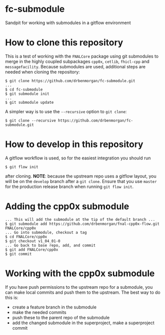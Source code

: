 # fc-submodule
Sandpit for working with submodules in a gitflow environment

# How to clone this repository
This is a test of working with the `FNALCore` package using git submodules
to merge in the highly coupled subpackages `cpp0x`, `cetlib`, `fhicl-cpp`
and `messagefacility`. Because submodules are used, additional steps are
needed when cloning the repository:

```
$ git clone https://github.com/drbenmorgan/fc-submodule.git
...
$ cd fc-submodule
$ git submodule init
...
$ git submodule update
```

A simpler way is to use the `--recursive` option to `git clone`:

```
$ git clone --recursive https://github.com/drbenmorgan/fc-submodule.git
```

# How to develop in this repository
A gitflow workflow is used, so for the easiest integration you should
run

```
$ git flow init
```

after cloning. **NOTE**: because the upstream repo uses a gitflow layout,
you will be on the `develop` branch after a `git clone`. Ensure that
you use `master` for the production release branch when running `git flow init`.

# Adding the cpp0x submodule
```
... This will add the submodule at the tip of the default branch ...
$ git submodule add https://github.com/drbenmorgan/fnal-cpp0x-flow.git FNALCore/cpp0x
... Go into submodule, checkout a tag
$ cd FNALCore/cpp0x
$ git checkout v1_04_01-0
... Go back to base repo, add, and commit
$ git add FNALCore/cpp0x
$ git commit
```

# Working with the cpp0x submodule
If you have push permissions to the upstream repo for a submodule, you
can make local commits and push them to the upstream. The best way to do
this is:

- create a feature branch in the submodule
- make the needed commits
- push these to the parent repo of the submodule
- add the changed submodule in the superproject, make a superproject
  commit



